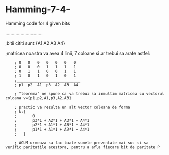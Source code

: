 # Hamming-7-4-
Hamming code for 4 given bits

.............................

;bitii cititi sunt {A1 A2 A3 A4}

;matricea noastra va avea 4 linii, 7 coloane si ar trebui sa arate astfel:
		
		; 0   0   0   0   0   0   0
		; 0   0   0   1   1   1   1
		; 0   1   1   0   0   1   1
		; 1   0   1   0   1   0   1
		;____________________________
		; p1  p2  A1  p3  A2  A3  A4
		
		; "teorema" ne spune ca va trebui sa inmultim matricea cu vectorul coloana v={p1,p2,A1,p3,A2,A3}
		
		; practic va rezulta un alt vector coloana de forma 
		; k:{
		; 		0 
		; 		p3*1 + A2*1 + A3*1 + A4*1
		;	 	p2*1 + A1*1 + A3*1 + A4*1
		; 		p1*1 + A1*1 + A2*1 + A4*1
		;	}
		
		; ACUM urmeaza sa fac toate sumele prezentate mai sus si sa verific paritatile acestora, pentru a afla fiecare bit de paritate P
